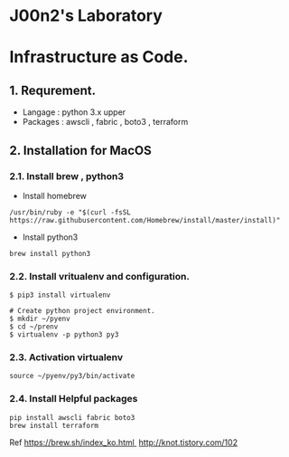 # J00n2's Laboratory

# Infrastructure as Code. 

## 1. Requrement.
 - Langage : python 3.x upper
 - Packages : awscli , fabric , boto3 , terraform


## 2. Installation for MacOS


### 2.1. Install brew , python3

- Install homebrew
~~~
/usr/bin/ruby -e "$(curl -fsSL https://raw.githubusercontent.com/Homebrew/install/master/install)"   
~~~

- Install python3
~~~
brew install python3
~~~


### 2.2. Install vritualenv and configuration. 

~~~
$ pip3 install virtualenv

# Create python project environment.
$ mkdir ~/pyenv
$ cd ~/prenv
$ virtualenv -p python3 py3
~~~

### 2.3. Activation virtualenv

~~~
source ~/pyenv/py3/bin/activate
~~~

### 2.4. Install Helpful packages 
~~~
pip install awscli fabric boto3
brew install terraform
~~~


Ref
https://brew.sh/index_ko.html 
http://knot.tistory.com/102 
